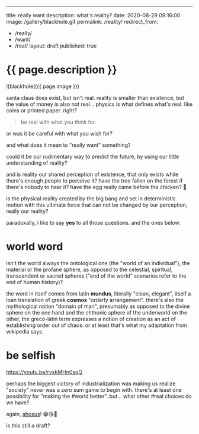---
title: really want
description: what's reality?
date: 2020-08-29 09:16:00
image: /gallery/blackhole.gif
permalink: /reality/
redirect_from:
  - /really/
  - /want/
  - /real/
layout: draft
published: true

# {{ page.description }}

![blackhole]({{ page.image }})

santa claus does exist, but isn't real. reality is smaller than existence, but the value of money is also not real... physics is what defines what's real. like coins or printed paper. right?

> be real with what you think for.

or was it be careful with what you wish for?

and what does it mean to "really want" something?

could it be our rudimentary way to predict the future, by using our little understanding of reality?

and is reality our shared perception of existence, that only exists while there's enough people to perceive it? have the tree fallen on the forest if there's nobody to hear it? have the egg really came before the chicken? 🐔 

is the physical reality created by the big bang and set in deterministic motion with this ultimate force that can not be changed by our perception, really our reality?

paradoxally, i like to say **yes** to all those questions. and the ones below.

# world word

isn't the world always the ontological one (the "world of an individual"), the material or the profane sphere, as opposed to the celestial, spiritual, transcendent or sacred spheres ("end of the world" scenarios refer to the end of human history)?

the word in itself comes from latin **mundus**, literally "clean, elegant", itself a loan translation of greek **cosmos** "orderly arrangement". there's also the mythological notion "domain of man", presumably as opposed to the divine sphere on the one hand and the chthonic sphere of the underworld on the other, the greco-latin term expresses a notion of creation as an act of establishing order out of chaos. or at least that's what my adaptation from wikipedia says.

# be selfish

https://youtu.be/rvskMHn0sqQ

perhaps the biggest victory of industrialization was making us realize "society" never was a zero sum game to begin with. there's at least one possibility for "making the #world better". but... what other #real choices do we have?

again, [ahoxus](/ahoxus)! 😁😘🍑

is this still a draft?